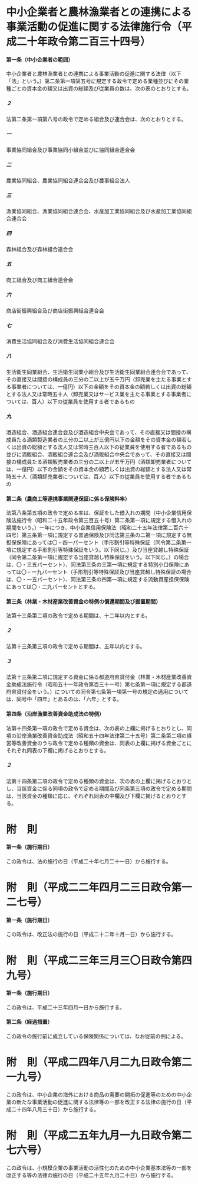 # 中小企業者と農林漁業者との連携による事業活動の促進に関する法律施行令（平成二十年政令第二百三十四号）
#### 第一条（中小企業者の範囲）
中小企業者と農林漁業者との連携による事業活動の促進に関する法律（以下「法」という。）第二条第一項第五号に規定する政令で定める業種並びにその業種ごとの資本金の額又は出資の総額及び従業員の数は、次の表のとおりとする。
##### ２
法第二条第一項第八号の政令で定める組合及び連合会は、次のとおりとする。
##### 一
事業協同組合及び事業協同小組合並びに協同組合連合会
##### 二
農業協同組合、農業協同組合連合会及び農事組合法人
##### 三
漁業協同組合、漁業協同組合連合会、水産加工業協同組合及び水産加工業協同組合連合会
##### 四
森林組合及び森林組合連合会
##### 五
商工組合及び商工組合連合会
##### 六
商店街振興組合及び商店街振興組合連合会
##### 七
消費生活協同組合及び消費生活協同組合連合会
##### 八
生活衛生同業組合、生活衛生同業小組合及び生活衛生同業組合連合会であって、その直接又は間接の構成員の三分の二以上が五千万円（卸売業を主たる事業とする事業者については、一億円）以下の金額をその資本金の額若しくは出資の総額とする法人又は常時五十人（卸売業又はサービス業を主たる事業とする事業者については、百人）以下の従業員を使用する者であるもの
##### 九
酒造組合、酒造組合連合会及び酒造組合中央会であって、その直接又は間接の構成員たる酒類製造業者の三分の二以上が三億円以下の金額をその資本金の額若しくは出資の総額とする法人又は常時三百人以下の従業員を使用する者であるもの並びに酒販組合、酒販組合連合会及び酒販組合中央会であって、その直接又は間接の構成員たる酒類販売業者の三分の二以上が五千万円（酒類卸売業者については、一億円）以下の金額をその資本金の額若しくは出資の総額とする法人又は常時五十人（酒類卸売業者については、百人）以下の従業員を使用する者であるもの
#### 第二条（農商工等連携事業関連保証に係る保険料率）
法第八条第五項の政令で定める率は、保証をした借入れの期間（中小企業信用保険法施行令（昭和二十五年政令第三百五十号）第二条第一項に規定する借入れの期間をいう。）一年につき、中小企業信用保険法（昭和二十五年法律第二百六十四号）第三条第一項に規定する普通保険及び同法第三条の二第一項に規定する無担保保険にあっては〇・四一パーセント（手形割引等特殊保証（同令第二条第一項に規定する手形割引等特殊保証をいう。以下同じ。）及び当座貸越し特殊保証（同令第二条第一項に規定する当座貸越し特殊保証をいう。以下同じ。）の場合は、〇・三五パーセント）、同法第三条の三第一項に規定する特別小口保険にあっては〇・一九パーセント（手形割引等特殊保証及び当座貸越し特殊保証の場合は、〇・一五パーセント）、同法第三条の四第一項に規定する流動資産担保保険にあっては〇・二九パーセントとする。
#### 第三条（林業・木材産業改善資金の特例の償還期間及び据置期間）
法第十三条第二項の政令で定める期間は、十二年以内とする。
##### ２
法第十三条第三項の政令で定める期間は、五年以内とする。
##### ３
法第十三条第二項に規定する資金に係る都道府県貸付金（林業・木材産業改善資金助成法施行令（昭和五十一年政令第百三十一号）第七条第一項に規定する都道府県貸付金をいう。）についての同令第七条第一項第一号の規定の適用については、同号中「四年」とあるのは、「六年」とする。
#### 第四条（沿岸漁業改善資金助成法の特例）
法第十四条第一項の政令で定める資金は、次の表の上欄に掲げるとおりとし、同項の沿岸漁業改善資金助成法（昭和五十四年法律第二十五号）第二条第二項の経営等改善資金のうち政令で定める種類の資金は、同表の上欄に掲げる資金ごとにそれぞれ同表の下欄に掲げるとおりとする。
##### ２
法第十四条第二項の政令で定める種類の資金は、次の表の上欄に掲げるとおりとし、当該資金に係る同項の政令で定める期間及び同条第三項の政令で定める期間は、当該資金の種類に応じ、それぞれ同表の中欄及び下欄に掲げるとおりとする。
# 附　則
#### 第一条（施行期日）
この政令は、法の施行の日（平成二十年七月二十一日）から施行する。
# 附　則（平成二二年四月二三日政令第一二七号）
#### 第一条（施行期日）
この政令は、改正法の施行の日（平成二十二年十月一日）から施行する。
# 附　則（平成二三年三月三〇日政令第四九号）
#### 第一条（施行期日）
この政令は、平成二十三年四月一日から施行する。
#### 第二条（経過措置）
この政令の施行前に成立している保険関係については、なお従前の例による。
# 附　則（平成二四年八月二九日政令第二一九号）
この政令は、中小企業の海外における商品の需要の開拓の促進等のための中小企業の新たな事業活動の促進に関する法律等の一部を改正する法律の施行の日（平成二十四年八月三十日）から施行する。
# 附　則（平成二五年九月一九日政令第二七六号）
この政令は、小規模企業の事業活動の活性化のための中小企業基本法等の一部を改正する等の法律の施行の日（平成二十五年九月二十日）から施行する。
